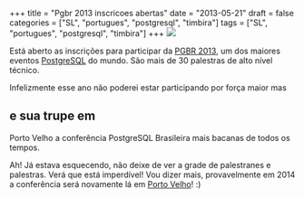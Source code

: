 +++
title = "Pgbr 2013 inscricoes abertas"
date = "2013-05-21"
draft = false
categories = ["SL", "portugues", "postgresql", "timbira"]
tags = ["SL", "portugues", "postgresql", "timbira"]
+++
![](/images/divulgue_inscricoes_1.jpg)

Está aberto as inscrições para participar da [PGBR
2013](https://pgbr.postgresql.org.br/2013), um dos maiores eventos
[PostgreSQL](https://www.postgresql.org) do mundo. São mais de 30
palestras de alto nível técnico.

Infelizmente esse ano não poderei estar participando por força maior mas
## e sua trupe em
Porto Velho a conferência PostgreSQL Brasileira mais bacanas de todos os
tempos.

Ah! Já estava esquecendo, não deixe de ver a grade de palestranes e
palestras. Verá que está imperdível! Vou dizer mais, provavelmente em
2014 a conferência será novamente lá em [Porto
Velho](https://pt.wikipedia.org/wiki/Porto_Velho)! :)
